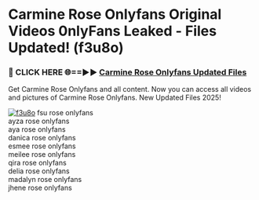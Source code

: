 # Carmine Rose Onlyfans Original Videos 0nlyFans Leaked - Files Updated! (f3u8o)

<h3>🔴 CLICK HERE 🌐==►► <a href="https://tinyurl.com/x26r9saj" rel="nofollow">Carmine Rose Onlyfans Updated Files</a></h3>

Get Carmine Rose Onlyfans and all content. Now you can access all videos and pictures of Carmine Rose Onlyfans. New Updated Files 2025!

[![f3u8o](https://i.imgur.com/LkgZPqh.gif)](https://tinyurl.com/x26r9saj)
fsu rose onlyfans<br>
ayza rose onlyfans<br>
aya rose onlyfans<br>
danica rose onlyfans<br>
esmee rose onlyfans<br>
meilee rose onlyfans<br>
qira rose onlyfans<br>
delia rose onlyfans<br>
madalyn rose onlyfans<br>
jhene rose onlyfans